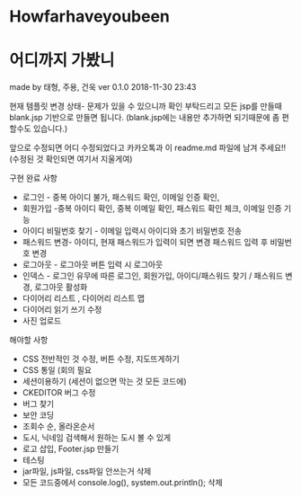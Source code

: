 # Howfarhaveyoubeen
# 어디까지 가봤니
made by 태형, 주용, 건욱
ver 0.1.0 2018-11-30 23:43


현재 템플릿 변경 상태- 문제가 있을 수 있으니까 확인 부탁드리고
모든 jsp를 만들때 blank.jsp 기반으로 만들면 됩니다. (blank.jsp에는 내용만 추가하면 되기때문에 좀 편할수도 있습니다.)

앞으로 수정되면 어디 수정되었다고 카카오톡과 이 readme.md 파일에 남겨 주세요!! (수정된 것 확인되면 여기서 지울게여)


구현 완료 사항
- 로그인 - 중복 아이디 불가, 패스워드 확인, 이메일 인증 확인, 
- 회원가입 -중복 아이디 확인, 중복 이메일 확인, 패스워드 확인 체크, 이메일 인증 기능
- 아이디 비밀번호 찾기 - 이메일 입력시 아이디와 초기 비밀번호 전송
- 패스워드 변경- 아이디, 현재 패스워드가 입력이 되면 변경 패스워드 입력 후 비밀번호 변경
- 로그아웃 - 로그아웃 버튼 입력 시 로그아웃
- 인덱스 - 로그인 유무에 따른 로그인, 회원가입, 아이디/패스워드 찾기 / 패스워드 변경, 로그아웃 활성화
- 다이어리 리스트 , 다이어리 리스트 맵
- 다이어리 읽기 쓰기 수정
- 사진 업로드

해야할 사항
- CSS 전반적인 것 수정, 버튼 수정, 지도뜨게하기
- CSS 통일 (회의 필요
- 세션이용하기 (세션이 없으면 막는 것 모든 코드에)
- CKEDITOR 버그 수정
- 버그 찾기
- 보안 코딩
- 조회수 순, 올라온순서
- 도시, 닉네임 검색해서 원하는 도시 볼 수 있게
- 로고 삽입, Footer.jsp 만들기
- 테스팅
- jar파일, js파일, css파일 안쓰는거 삭제
- 모든 코드중에서 console.log(), system.out.println(); 삭제 



